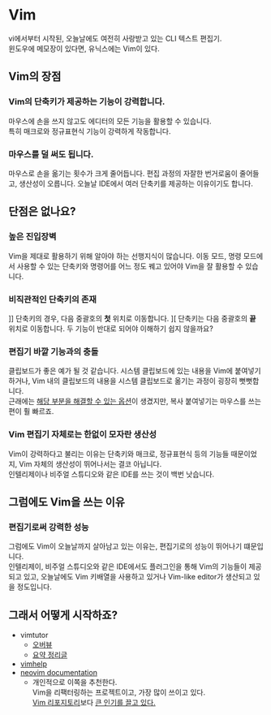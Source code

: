 # Vim

vi에서부터 시작된, 오늘날에도 여전히 사랑받고 있는 CLI 텍스트 편집기.   
윈도우에 메모장이 있다면, 유닉스에는 Vim이 있다.

## Vim의 장점

### Vim의 단축키가 제공하는 기능이 강력합니다.

마우스에 손을 쓰지 않고도 에디터의 모든 기능을 활용할 수 있습니다.   
특히 매크로와 정규표현식 기능이 강력하게 작동합니다.

### 마우스를 덜 써도 됩니다.

마우스로 손을 옮기는 횟수가 크게 줄어듭니다. 편집 과정의 자잘한 번거로움이 줄어들고, 생산성이 오릅니다. 오늘날 IDE에서 여러 단축키를 제공하는 이유이기도 합니다.

## 단점은 없나요?

### 높은 진입장벽

Vim을 제대로 활용하기 위해 알아야 하는 선행지식이 많습니다. 이동 모드, 명령 모드에서 사용할 수 있는 단축키와 명령어를 어느 정도 꿰고 있어야 Vim을 잘 활용할 수 있습니다.

### 비직관적인 단축키의 존재

]] 단축키의 경우, 다음 중괄호의 **첫** 위치로 이동합니다. ][ 단축키는 다음 중괄호의 **끝** 위치로 이동합니다. 두 기능이 반대로 되어야 이해하기 쉽지 않을까요?

### 편집기 바깥 기능과의 충돌

클립보드가 좋은 예가 될 것 같습니다. 시스템 클립보드에 있는 내용을 Vim에 붙여넣기하거나, Vim 내의 클립보드의 내용을 시스템 클립보드로 옮기는 과정이 굉장히 뻣뻣합니다.   
근래에는 [해당 부분을 해결할 수 있는 옵션](https://blog.naver.com/nfwscho/220390257384)이 생겼지만, 복사 붙여넣기는 마우스를 쓰는 편이 훨 빠르죠. 

### Vim 편집기 자체로는 한없이 모자란 생산성

Vim이 강력하다고 불리는 이유는 단축키와 매크로, 정규표현식 등의 기능들 때문이었지, Vim 자체의 생산성이 뛰어나서는 결코 아닙니다.   
인텔리제이나 비주얼 스튜디오와 같은 IDE를 쓰는 것이 백번 낫습니다.

## 그럼에도 Vim을 쓰는 이유

### 편집기로써 강력한 성능

그럼에도 Vim이 오늘날까지 살아남고 있는 이유는, 편집기로의 성능이 뛰어나기 떄문입니다.   
인텔리제이, 비주얼 스튜디오와 같은 IDE에서도 플러그인을 통해 Vim의 기능들이 제공되고 있고, 오늘날에도 Vim 키배열을 사용하고 있거나 Vim-like editor가 생산되고 있을 정도입니다.

## 그래서 어떻게 시작하죠?

- vimtutor
  - [오버뷰](https://dgkim5360.tistory.com/entry/vim-tutorial-vimtutor-summary)
  - [요약 정리글](https://devfon.tistory.com/64)
- [vimhelp](https://vimhelp.org/)
- [neovim documentation](https://neovim.io/doc/user/)
  - 개인적으로 이쪽을 추천한다.   
  Vim을 리팩터링하는 프로젝트이고, 가장 많이 쓰이고 있다.   
  [Vim 리포지토리](https://github.com/vim/vim)보다 [큰 인기를 끌고 있다.](https://github.com/neovim/neovim)